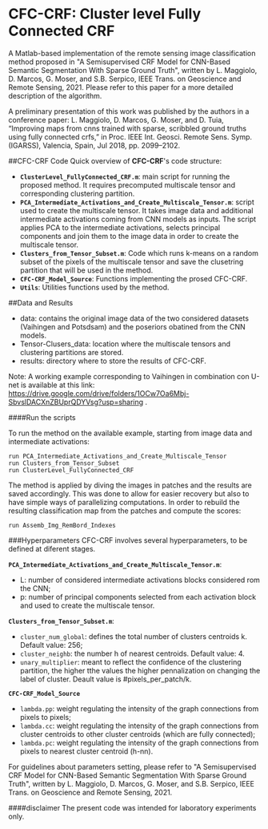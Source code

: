 
# CFC-CRF: Cluster level Fully Connected CRF

A Matlab-based implementation of the remote sensing image classification method proposed in "A Semisupervised CRF Model for CNN-Based Semantic Segmentation With Sparse Ground Truth", written by L. Maggiolo, D. Marcos, G. Moser, and S.B. Serpico, IEEE Trans. on Geoscience and Remote Sensing, 2021.
Please refer to this paper for a more detailed description of the algorithm.

A preliminary presentation of this work was published by the authors in a conference paper: L. Maggiolo, D. Marcos, G. Moser, and D. Tuia, “Improving maps from
cnns trained with sparse, scribbled ground truths using fully connected crfs,” in Proc. IEEE Int. Geosci. Remote Sens. Symp. (IGARSS), Valencia, Spain, Jul 2018, pp. 2099–2102.

##CFC-CRF Code
Quick overview of **CFC-CRF**'s code structure:

- **`ClusterLevel_FullyConnected_CRF.m`**: main script for running the proposed method. It requires precomputed multiscale tensor and corresponding clustering partition.
- **`PCA_Intermediate_Activations_and_Create_Multiscale_Tensor.m`**: script used to create the multiscale tensor. It takes image data and additional intermediate activations coming from CNN models as inputs. The script applies PCA to the intermediate activations, selects principal components and join them to the image data in order to create the multiscale tensor.
- **`Clusters_from_Tensor_Subset.m`**: Code which runs k-means on a random subset of the pixels of the multiscale tensor and save the clusetring partition that will be used in the method.
- **`CFC-CRF_Model_Source`**: Functions implementing the prosed CFC-CRF.
- **`Utils`**: Utilities functions used by the method.

##Data and Results
- data: contains the original image data of the two considered datasets (Vaihingen and Potsdsam) and the poseriors obatined from the CNN models. 
- Tensor-Clusers_data: location where the multiscale tensors and clustering partitions are stored. 
- results: directory where to store the results of CFC-CRF.

Note: A working example corresponding to Vaihingen in combination con U-net is available at this link: https://drive.google.com/drive/folders/1OCw7Oa6Mbj-SbvslDACXnZBUprQDYVsg?usp=sharing . 

####Run the scripts

To run the method on the available example, starting from image data and intermediate activations:

	run PCA_Intermediate_Activations_and_Create_Multiscale_Tensor
	run Clusters_from_Tensor_Subset
    run ClusterLevel_FullyConnected_CRF

The method is applied by diving the images in patches and the results are saved accordingly. This was done to allow for easier recovery but also to have simple ways of parallelizing computations. In order to rebuild the resulting classification map from the patches and compute the scores:

    run Assemb_Img_RemBord_Indexes

###Hyperparameters
CFC-CRF involves several hyperparameters, to be defined at diferent stages.

**`PCA_Intermediate_Activations_and_Create_Multiscale_Tensor.m`**: 
- L: number of considered intermediate activations blocks considered rom the CNN;
- p: number of principal components selected from each activation block and used to create the multiscale tensor.

**`Clusters_from_Tensor_Subset.m`**:
- `cluster_num_global`: defines the total number of clusters centroids k. Default value: 256;
- `cluster_neighb`: the number h of nearest centroids. Default value: 4.
- `unary_multiplier`: meant to reflect the confidence of the clustering partition, the higher tthe values the higher pennalization on changing the label of cluster. Deault value is #pixels_per_patch/k.

**`CFC-CRF_Model_Source`**
- `lambda.pp`: weight regulating the intensity of the graph connections from pixels to pixels;
- `lambda.cc`: weight regulating the intensity of the graph connections from cluster centroids to other cluster centroids (which are fully connected);
- `lambda.pc`: weight regulating the intensity of the graph connections from pixels to nearest cluster centroid (h-nn).

For guidelines about parameters setting, please refer to "A Semisupervised CRF Model for CNN-Based Semantic Segmentation With Sparse Ground Truth", written by L. Maggiolo, D. Marcos, G. Moser, and S.B. Serpico, IEEE Trans. on Geoscience and Remote Sensing, 2021.

####disclaimer
The present code was intended for laboratory experiments only.
